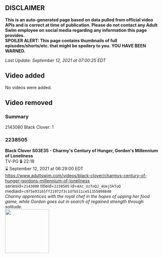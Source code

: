 ## DISCLAIMER
**This is an auto-generated page based on data pulled from official video APIs and is correct at time of publication. Please do not contact any Adult Swim employee on social media regarding any information this page provides.**  
**SPOILER ALERT: This page contains thumbnails of full episodes/shorts/etc. that might be spoilery to you. YOU HAVE BEEN WARNED.**  

_Last Update: September 12, 2021 at 07:00:25 EDT_
## Video added
No videos were added.  
## Video removed
### Summary
2143080 Black Clover: 1  
### 2238505
**Black Clover S03E35 - Charmy's Century of Hunger, Gordon's Millennium of Loneliness**  
TV-PG 🔒 22:18  
⌛ September 12, 2021 at 06:29:00 EDT  
https://www.adultswim.com/videos/black-clover/charmys-century-of-hunger-gordons-millennium-of-loneliness  
seriesid=`2143080` titleid=`2238505` id=`AXc_UzTnQJ_4Uej5kToQ` mediaid=`c975e93165ff21972f3c1dfb511ce51355098840`  
_Charmy apprentices with the royal chef in the hopes of upping her food game, while Gordon goes out in search of regained strength through solitude._  
<a href="https://media.cdn.adultswim.com/uploads/20210126/thumbnails/2_211261032210-BlackClover_137_ChammyCenturyOfHunger.jpg"><img src="https://media.cdn.adultswim.com/uploads/20210126/thumbnails/2_211261032210-BlackClover_137_ChammyCenturyOfHunger.jpg" height="144px" /></a>
